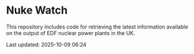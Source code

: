 # Nuke Watch

This repository includes code for retrieving the latest information available on the output of EDF nuclear power plants in the UK.

Last updated: 2025-10-09 06:24